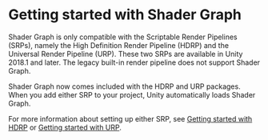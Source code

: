 # Getting started with Shader Graph

Shader Graph is only compatible with the Scriptable Render Pipelines (SRPs), namely the High Definition Render Pipeline (HDRP) and the Universal Render Pipeline (URP). These two SRPs are available in Unity 2018.1 and later. The legacy built-in render pipeline does not support Shader Graph.

Shader Graph now comes included with the HDRP and URP packages. When you add either SRP to your project, Unity automatically loads Shader Graph.

For more information about setting up either SRP, see [Getting started with HDRP](https://docs.unity3d.com/Packages/com.unity.render-pipelines.high-definition@latest/index.html?subfolder=/manual/Getting-started-with-HDRP.html) or [Getting started with URP](https://docs.unity3d.com/Packages/com.unity.render-pipelines.universal@latest/index.html?subfolder=/manual/InstallingAndConfiguringURP.html).
